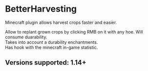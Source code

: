 # BetterHarvesting
Minecraft plugin allows harvest crops faster and easier. <br>

Allow to replant grown crops by clicking RMB on it with any hoe. Will consume duarability.<br>
Takes into account a durability enchantments.<br>
Has hook with the minecraft in-game statistic.

## Versions supported: 1.14+
